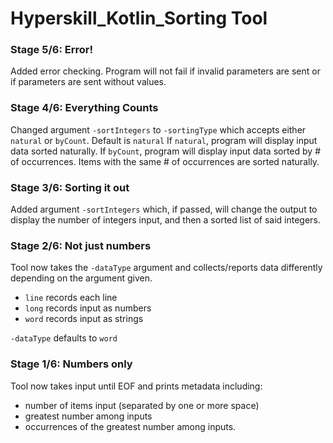 # Hyperskill_Kotlin_Sorting Tool

### Stage 5/6: Error!

Added error checking. Program will not fail if invalid parameters are sent or if parameters are sent without values.

### Stage 4/6: Everything Counts

Changed argument `-sortIntegers` to `-sortingType` which accepts either `natural` or `byCount`. Default is `natural`
If `natural`, program will display input data sorted naturally.
If `byCount`, program will display input data sorted by # of occurrences. Items with the same # of occurrences are sorted naturally.

### Stage 3/6: Sorting it out

Added argument `-sortIntegers` which, if passed, will change the output to display the number of integers input, and then a sorted list of said integers.

### Stage 2/6: Not just numbers

Tool now takes the `-dataType` argument and collects/reports data differently depending on the argument given.
- `line` records each line
- `long` records input as numbers
- `word` records input as strings

`-dataType` defaults to `word`

### Stage 1/6: Numbers only

Tool now takes input until EOF and prints metadata including:
- number of items input (separated by one or more space)
- greatest number among inputs
- occurrences of the greatest number among inputs.